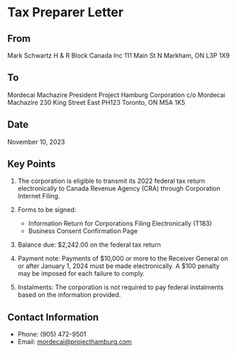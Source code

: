 # Tax Preparer Letter

## From
Mark Schwartz
H & R Block Canada Inc
111 Main St N
Markham, ON L3P 1X9

## To
Mordecai Machazire
President
Project Hamburg Corporation
c/o Mordecai Machazire
230 King Street East
PH123
Toronto, ON M5A 1K5

## Date
November 10, 2023

## Key Points
1. The corporation is eligible to transmit its 2022 federal tax return electronically to Canada Revenue Agency (CRA) through Corporation Internet Filing.

2. Forms to be signed:
   - Information Return for Corporations Filing Electronically (T183)
   - Business Consent Confirmation Page

3. Balance due: $2,242.00 on the federal tax return

4. Payment note: Payments of $10,000 or more to the Receiver General on or after January 1, 2024 must be made electronically. A $100 penalty may be imposed for each failure to comply.

5. Instalments: The corporation is not required to pay federal instalments based on the information provided.

## Contact Information
- Phone: (905) 472-9501
- Email: mordecai@projecthamburg.com

